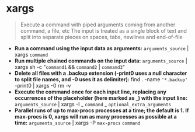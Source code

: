 # xargs
> Execute a command with piped arguments coming from another command, a file, etc
> The input is treated as a single block of text and split into separate pieces on spaces, tabs, newlines and end-of-file
- **Run a command using the input data as arguments:**
`arguments_source` | xargs `command`
- **Run multiple chained commands on the input data:**
`arguments_source` | xargs sh -c "`command1` && `command2` | `command3`"
- **Delete all files with a .backup extension (-print0 uses a null character to split file names, and -0 uses it as delimiter):**
find . -name `'*.backup'` -print0 | xargs -0 rm -v
- **Execute the command once for each input line, replacing any occurrences of the placeholder (here marked as _) with the input line:**
`arguments_source` | xargs -I _ `command` _ `optional_extra_arguments`
- **Parallel runs of up to max-procs processes at a time; the default is 1. If max-procs is 0, xargs will run as many processes as possible at a time:**
`arguments_source` | xargs -P `max-procs` `command`
